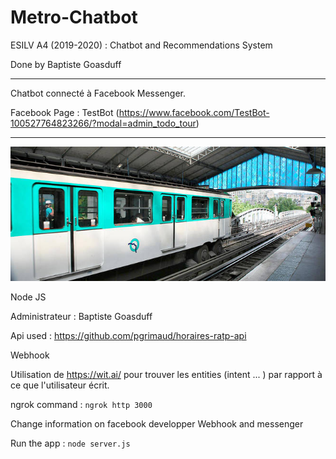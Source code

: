 # Metro-Chatbot

ESILV A4 (2019-2020) : Chatbot and Recommendations System

Done by Baptiste Goasduff

---

Chatbot connecté à Facebook Messenger.

Facebook Page : TestBot (https://www.facebook.com/TestBot-100527764823266/?modal=admin_todo_tour)

---

![Image of Metro](images/metro.jpg)

Node JS

Administrateur : Baptiste Goasduff

Api used : https://github.com/pgrimaud/horaires-ratp-api

Webhook 

Utilisation de https://wit.ai/ pour trouver les entities (intent ... ) par rapport à ce que l'utilisateur écrit.

ngrok command : 
```ngrok http 3000```

Change information on facebook developper Webhook and messenger 

Run the app : 
```node server.js```
